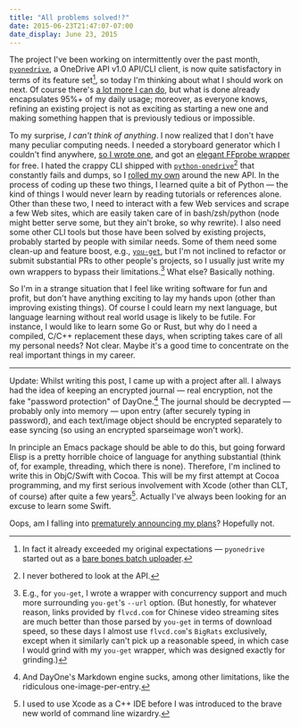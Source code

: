 ```yaml
---
title: "All problems solved!?"
date: 2015-06-23T21:47:07-07:00
date_display: June 23, 2015
---
```


The project I've been working on intermittently over the past month, [`pyonedrive`](https://github.com/zmwangx/pyonedrive), a OneDrive API v1.0 API/CLI client, is now quite satisfactory in terms of its feature set[^1], so today I'm thinking about what I should work on next. Of course there's [a lot more I can do](https://github.com/zmwangx/pyonedrive/labels/enhancement), but what is done already encapsulates 95%+ of my daily usage; moreover, as everyone knows, refining an existing project is not as exciting as starting a new one and making something happen that is previously tedious or impossible.

[^1]: In fact it already exceeded my original expectations — `pyonedrive` started out as a [bare bones batch uploader](https://github.com/zmwangx/pyonedrive/blob/4d21308545ec1462c3892b9ca25300042f1ccb81/README.rst).

To my surprise, *I can't think of anything*. I now realized that I don't have many peculiar computing needs. I needed a storyboard generator which I couldn't find anywhere, [so I wrote one](https://github.com/zmwangx/storyboard), and got an [elegant FFprobe wrapper](https://storyboard.readthedocs.org/en/latest/metadata-cli.html) for free. I hated the crappy CLI shipped with [`python-onedrive`](https://github.com/mk-fg/python-onedrive)[^2] that constantly fails and dumps, so I [rolled my own](https://github.com/zmwangx/pyonedrive) around the new API. In the process of coding up these two things, I learned quite a bit of Python — the kind of things I would never learn by reading tutorials or references alone. Other than these two, I need to interact with a few Web services and scrape a few Web sites, which are easily taken care of in bash/zsh/python (node might better serve some, but they ain't broke, so why rewrite). I also need some other CLI tools but those have been solved by existing projects, probably started by people with similar needs. Some of them need some clean-up and feature boost, e.g., [`you-get`](https://github.com/soimort/you-get), but I'm not inclined to refactor or submit substantial PRs to other people's projects, so I usually just write my own wrappers to bypass their limitations.[^3] What else? Basically nothing.

[^2]: I never bothered to look at the API.

[^3]: E.g., for `you-get`, I wrote a wrapper with concurrency support and much more surrounding `you-get`'s `--url` option. (But honestly, for whatever reason, links provided by `flvcd.com` for Chinese video streaming sites are much better than those parsed by `you-get` in terms of download speed, so these days I almost use `flvcd.com`'s `BigRats` exclusively, except when it similarly can't pick up a reasonable speed, in which case I would grind with my `you-get` wrapper, which was designed exactly for grinding.)

So I'm in a strange situation that I feel like writing software for fun and profit, but don't have anything exciting to lay my hands upon (other than improving existing things). Of course I could learn my next language, but language learning without real world usage is likely to be futile. For instance, I would like to learn some Go or Rust, but why do I need a compiled, C/C++ replacement these days, when scripting takes care of all my personal needs? Not clear. Maybe it's a good time to concentrate on the real important things in my career.

---

Update: Whilst writing this post, I came up with a project after all. I always had the idea of keeping an encrypted journal — real encryption, not the fake "password protection" of DayOne.[^dayone] The journal should be decrypted — probably only into memory — upon entry (after securely typing in password), and each text/image object should be encrypted separately to ease syncing (so using an encrypted sparseimage won't work).

In principle an Emacs package should be able to do this, but going forward Elisp is a pretty horrible choice of language for anything substantial (think of, for example, threading, which there is none). Therefore, I'm inclined to write this in ObjC/Swift with Cocoa. This will be my first attempt at Cocoa programming, and my first serious involvement with Xcode (other than CLT, of course) after quite a few years[^xcode]. Actually I've always been looking for an excuse to learn some Swift.

Oops, am I falling into [prematurely announcing my plans](https://sivers.org/zipit)? Hopefully not.

[^dayone]: And DayOne's Markdown engine sucks, among other limitations, like the ridiculous one-image-per-entry.

[^xcode]: I used to use Xcode as a C++ IDE before I was introduced to the brave new world of command line wizardry.

